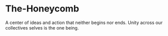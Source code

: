 # The-Honeycomb
A center of ideas and action that neither begins nor ends.
Unity across our collectives selves is the one being.
